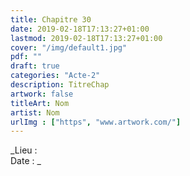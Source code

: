 ```yaml
---
title: Chapitre 30
date: 2019-02-18T17:13:27+01:00
lastmod: 2019-02-18T17:13:27+01:00
cover: "/img/default1.jpg"
pdf: ""
draft: true
categories: "Acte-2"
description: TitreChap
artwork: false
titleArt: Nom
artist: Nom
urlImg : ["https", "www.artwork.com/"]
---
```

_Lieu :   
Date : _
